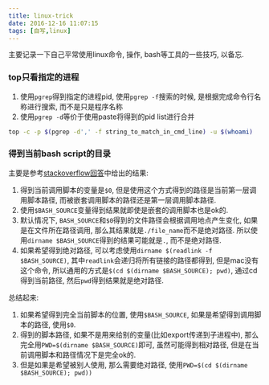 ```yaml
---
title: linux-trick
date: 2016-12-16 11:07:15
tags: [自写,linux]
---
```


主要记录一下自己平常使用linux命令, 操作, bash等工具的一些技巧, 以备忘.

<!--more-->

### top只看指定的进程

1. 使用`pgrep`得到指定的进程pid, 使用`pgrep -f`搜索的时候, 是根据完成命令行名称进行搜索, 而不是只是程序名称
2. 使用`pgrep -d`等价于使用paste将得到的pid list进行合并

```bash top-sepcific-name-process http://stackoverflow.com/questions/12075591/top-c-command-in-linux-to-filter-processes-listed-based-on-processname#
top -c -p $(pgrep -d',' -f string_to_match_in_cmd_line) -u $(whoami)
```

### 得到当前bash script的目录

主要是参考[stackoverflow回答](http://stackoverflow.com/questions/59895/getting-the-current-present-working-directory-of-a-bash-script-from-within-the-s#comment37025314_179231)中给出的结果:

1. 得到当前调用脚本的变量是`$0`, 但是使用这个方式得到的路径是当前第一层调用脚本路径, 而被嵌套调用脚本的路径还是第一层调用脚本路径.
2. 使用`$BASH_SOURCE`变量得到结果就即使是嵌套的调用脚本也是ok的.
3. 默认情况下, `BASH_SOURCE`和`$0`得到的文件路径会根据调用地点产生变化, 如果是在文件所在路径调用, 那么其结果就是`./file_name`而不是绝对路径. 所以使用`dirname $BASH_SOURCE`得到的结果可能就是`.`, 而不是绝对路径.
4. 如果希望得到绝对路径, 可以考虑使用`dirname $(readlink -f $BASH_SOURCE)`, 其中`readlink`会递归将所有链接的路径都得到, 但是mac没有这个命令, 所以通用的方式是`$(cd $(dirname $BASH_SOURCE); pwd)`, 通过cd得到当前路径, 然后`pwd`得到结果就是绝对路径.

总结起来:

1. 如果希望得到完全当前脚本的位置, 使用`$BASH_SOURCE`, 如果是希望得到调用脚本的路径, 使用`$0`.
2. 得到的脚本路径, 如果不是用来给别的变量(比如export传递到子进程中), 那么完全用`PWD=$(dirname $BASH_SOURCE)`即可, 虽然可能得到相对路径, 但是在当前调用脚本和路径情况下是完全ok的.
3. 但是如果是希望被别人使用, 那么需要绝对路径, 使用`PWD=$(cd $(dirname $BASH_SOURCE); pwd))`
